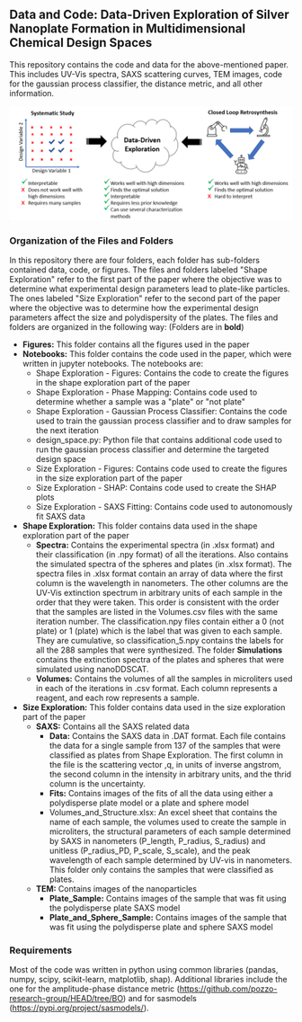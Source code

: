 ## Data and Code: Data-Driven Exploration of Silver Nanoplate Formation in Multidimensional Chemical Design Spaces

This repository contains the code and data for the above-mentioned paper. This includes UV-Vis spectra, SAXS scattering curves, TEM images, code for the gaussian process classifier, the distance metric, and all other information. 


<img src= "Figures/data_driven_exploration.png" width = "700" />


### Organization of the Files and Folders
In this repository there are four folders, each folder has sub-folders contained data, code, or figures. The files and folders labeled "Shape Exploration" refer to the first part of the paper where the objective was to determine what experimental design parameters lead to plate-like particles. The ones labeled "Size Exploration" refer to the second part of the paper where the objective was to determine how the experimental design parameters affect the size and polydispersity of the plates. The files and folders are organized in the following way: (Folders are in **bold**)

- **Figures:** This folder contains all the figures used in the paper
- **Notebooks:** This folder contains the code used in the paper, which were written in jupyter notebooks. The notebooks are:
  - Shape Exploration - Figures: Contains the code to create the figures in the shape exploration part of the paper
  - Shape Exploration - Phase Mapping: Contains code used to determine whether a sample was a "plate" or "not plate"
  - Shape Exploration - Gaussian Process Classifier: Contains the code used to train the gaussian process classifier and to draw samples for the next iteration
  - design_space.py: Python file that contains additional code used to run the gaussian process classifier and determine the targeted design space
  - Size Exploration - Figures: Contains code used to create the figures in the size exploration part of the paper
  - Size Exploration - SHAP: Contains code used to create the SHAP plots
  - Size Exploration - SAXS Fitting: Contains code used to autonomously fit SAXS data 
- **Shape Exploration:** This folder contains data used in the shape exploration part of the paper
  - **Spectra:** Contains the experimental spectra (in .xlsx format) and their classification (in .npy format) of all the iterations. Also contains the simulated spectra of the spheres and plates (in .xlsx format). The spectra files in .xlsx format contain an array of data where the first column is the wavelength in nanometers. The other columns are the UV-Vis extinction spectrum in arbitrary units of each sample in the order that they were taken. This order is consistent with the order that the samples are listed in the Volumes.csv files with the same iteration number. The classification.npy files contain either a 0 (not plate) or 1 (plate) which is the label that was given to each sample. They are cumulative, so classification_5.npy contains the labels for all the 288 samples that were synthesized. The folder **Simulations** contains the extinction spectra of the plates and spheres that were simulated using nanoDDSCAT. 
  - **Volumes:** Contains the volumes of all the samples in microliters used in each of the iterations in .csv format. Each column represents a reagent, and each row represents a sample.
- **Size Exploration:** This folder contains data used in the size exploration part of the paper
  - **SAXS:** Contains all the SAXS related data 
    - **Data:** Contains the SAXS data in .DAT format. Each file contains the data for a single sample from 137 of the samples that were classified as plates from Shape Exploration. The first column in the file is the scattering vector ,q, in units of inverse angstrom, the second column in the intensity in arbitrary units, and the thrid column is the uncertainty. 
    - **Fits:** Contains images of the fits of all the data using either a polydisperse plate model or a plate and sphere model
    - Volumes_and_Structure.xlsx: An excel sheet that contains the name of each sample, the volumes used to create the sample in microliters, the structural parameters of each sample determined by SAXS in nanometers (P_length, P_radius, S_radius) and unitless (P_radius_PD, P_scale, S_scale), and the peak wavelength of each sample determined by UV-vis in nanometers. This folder only contains the samples that were classified as plates. 
  - **TEM:** Contains images of the nanoparticles
    - **Plate_Sample:** Contains images of the sample that was fit using the polydisperse plate SAXS model
    - **Plate_and_Sphere_Sample:** Contains images of the sample that was fit using the polydisperse plate and sphere SAXS model


### Requirements
Most of the code was written in python using common libraries (pandas, numpy, scipy, scikit-learn, matplotlib, shap). Additional libraries include the one for the amplitude-phase distance metric (https://github.com/pozzo-research-group/HEAD/tree/BO) and for sasmodels (https://pypi.org/project/sasmodels/).
